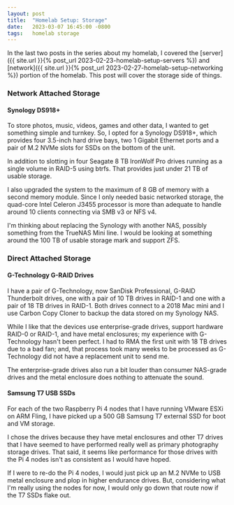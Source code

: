 ```yaml
---
layout: post
title:  "Homelab Setup: Storage"
date:   2023-03-07 16:45:00 -0800
tags:   homelab storage
---
```


In the last two posts in the series about my homelab, I covered the [server]({{ site.url }}{% post_url 2023-02-23-homelab-setup-servers %}) and [network]({{ site.url }}{% post_url 2023-02-27-homelab-setup-networking %}) portion of the homelab. This post will cover the storage side of things.

### Network Attached Storage

#### Synology DS918+

To store photos, music, videos, games and other data, I wanted to get something simple and turnkey. So, I opted for a Synology DS918+, which provides four 3.5-inch hard drive bays, two 1 Gigabit Ethernet ports and a pair of M.2 NVMe slots for SSDs on the bottom of the unit.

In addition to slotting in four Seagate 8 TB IronWolf Pro drives running as a single volume in RAID-5 using btrfs. That provides just under 21 TB of usable storage.

I also upgraded the system to the maximum of 8 GB of memory with a second memory module. Since I only needed basic networked storage, the quad-core Intel Celeron J3455 processor is more than adequate to handle around 10 clients connecting via SMB v3 or NFS v4.

I'm thinking about replacing the Synology with another NAS, possibly something from the TrueNAS Mini line. I would be looking at something around the 100 TB of usable storage mark and support ZFS.

### Direct Attached Storage

#### G-Technology G-RAID Drives

I have a pair of G-Technology, now SanDisk Professional, G-RAID Thunderbolt drives, one with a pair of 10 TB drives in RAID-1 and one with a pair of 18 TB drives in RAID-1. Both drives connect to a 2018 Mac mini and I use Carbon Copy Cloner to backup the data stored on my Synology NAS.

While I like that the devices use enterprise-grade drives, support hardware RAID-0 or RAID-1, and have metal enclosures; my experience with G-Technology hasn't been perfect. I had to RMA the first unit with 18 TB drives due to a bad fan; and, that process took many weeks to be processed as G-Technology did not have a replacement unit to send me.

The enterprise-grade drives also run a bit louder than consumer NAS-grade drives and the metal enclosure does nothing to attenuate the sound.

#### Samsung T7 USB SSDs

For each of the two Raspberry Pi 4 nodes that I have running VMware ESXi on ARM Fling, I have picked up a 500 GB Samsung T7 external SSD for boot and VM storage.

I chose the drives because they have metal enclosures and other T7 drives that I have seemed to have performed really well as primary photography storage drives. That said, it seems like performance for those drives with the Pi 4 nodes isn't as consistent as I would have hoped.

If I were to re-do the Pi 4 nodes, I would just pick up an M.2 NVMe to USB metal enclosure and plop in higher endurance drives. But, considering what I'm really using the nodes for now, I would only go down that route now if the T7 SSDs flake out.
